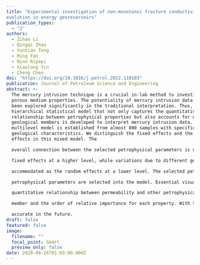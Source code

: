 ```yaml
---
title: "Experimental investigation of non-monotonic fracture conductivity
evolution in energy georeservoirs"
publication_types:
  - "2"
authors:
  - Zihao Li
  - Qingqi Zhao
  - Yuntian Teng
  - Ming Fan
  - Nino Ripepi
  - Xiaolong Yin
  - Cheng Chen
doi: "https://doi.org/10.1016/j.petrol.2022.110103"
publication: Journal of Petroleum Science and Engineering
abstract: >-
  The mercury intrusion technique is a crucial in-lab method to investigate the
  porous medium properties. The potentiality of mercury intrusion data has not
  been explored significantly in the traditional interpretation. Thus, a
  hierarchical statistical model that not only captures the quantitative
  relationship between petrophysical properties but also accounts for different
  geological members is developed to interpret mercury intrusion data. This
  multilevel model is established from almost 800 samples with specific
  geological characteristics. We distinguish the fixed effects and the random
  effects in this mixed model. The

  overall connection between the selected petrophysical parameters is described by the

  fixed effects at a higher level, while variations due to different geological members are

  accommodated as the random effects at a lower level. The selected petrophysical parameters are observed through hypothesis testing and model selection. In this case study, five

  petrophysical parameters are selected into the model. Essential visualizations are also provided to assist the interpretations of the probabilistically model. The final model reveals the

  quantitative relationship between permeability and other petrophysical properties in each

  member and the order of relative importance for each property. With this studied relationship and advanced model, the geological reservoir simulation can be greatly detailed and

  accurate in the future. 
draft: false
featured: false
image:
  filename: ""
  focal_point: Smart
  preview_only: false
date: 2020-06-26T01:03:00.000Z
---
```

